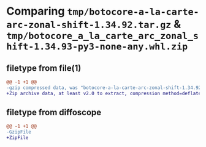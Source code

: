 # Comparing `tmp/botocore-a-la-carte-arc-zonal-shift-1.34.92.tar.gz` & `tmp/botocore_a_la_carte_arc_zonal_shift-1.34.93-py3-none-any.whl.zip`

## filetype from file(1)

```diff
@@ -1 +1 @@
-gzip compressed data, was "botocore-a-la-carte-arc-zonal-shift-1.34.92.tar", last modified: Fri Apr 26 01:01:19 2024, max compression
+Zip archive data, at least v2.0 to extract, compression method=deflate
```

## filetype from diffoscope

```diff
@@ -1 +1 @@
-GzipFile
+ZipFile
```

